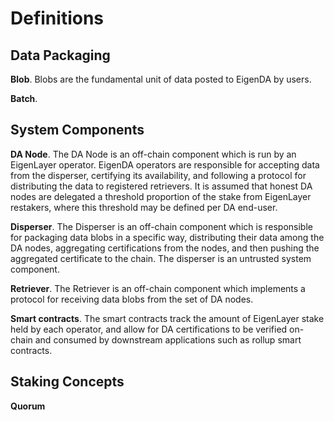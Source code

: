 # Definitions


## Data Packaging

**Blob**. Blobs are the fundamental unit of data posted to EigenDA by users.

**Batch**. 

## System Components

**DA Node**. The DA Node is an off-chain component which is run by an EigenLayer operator. EigenDA operators are responsible for accepting data from the disperser, certifying its availability, and following a protocol for distributing the data to registered retrievers. It is assumed that honest DA nodes are delegated a threshold proportion of the stake from EigenLayer restakers, where this threshold may be defined per DA end-user.

**Disperser**. The Disperser is an off-chain component which is responsible for packaging data blobs in a specific way, distributing their data among the DA nodes, aggregating certifications from the nodes, and then pushing the aggregated certificate to the chain. The disperser is an untrusted system component. 

**Retriever**. The Retriever is an off-chain component which implements a protocol for receiving data blobs from the set of DA nodes. 

**Smart contracts**. The smart contracts track the amount of EigenLayer stake held by each operator, and allow for DA certifications to be verified on-chain and consumed by downstream applications such as rollup smart contracts. 

## Staking Concepts

**Quorum**
